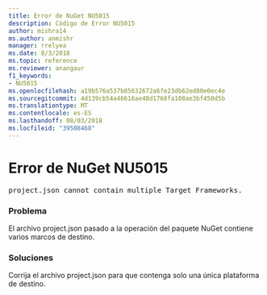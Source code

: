 ```yaml
---
title: Error de NuGet NU5015
description: Código de Error NU5015
author: mishra14
ms.author: anmishr
manager: rrelyea
ms.date: 8/3/2018
ms.topic: reference
ms.reviewer: anangaur
f1_keywords:
- NU5015
ms.openlocfilehash: a19b576a537b85632672a6fe23db62ed80e0ec4e
ms.sourcegitcommit: 4d139cb54a46616ae48d1768fa108ae3bf450d5b
ms.translationtype: MT
ms.contentlocale: es-ES
ms.lasthandoff: 08/03/2018
ms.locfileid: "39508468"
---
```

# <a name="nuget-error-nu5015"></a>Error de NuGet NU5015
<pre>project.json cannot contain multiple Target Frameworks.</pre>

### <a name="issue"></a>Problema

El archivo project.json pasado a la operación del paquete NuGet contiene varios marcos de destino.


### <a name="solution"></a>Soluciones

Corrija el archivo project.json para que contenga solo una única plataforma de destino.

